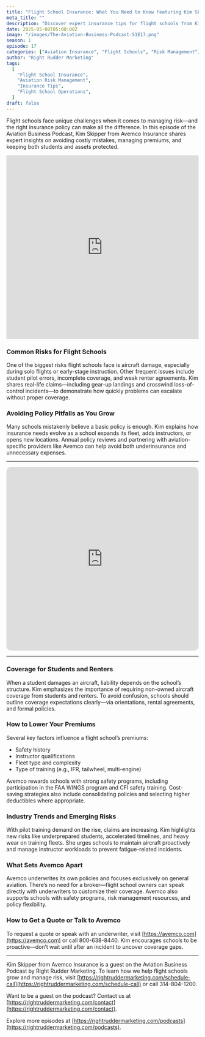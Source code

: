 ```yaml
---
title: "Flight School Insurance: What You Need to Know Featuring Kim Skipper from Avemco Insurance"
meta_title: ""
description: "Discover expert insurance tips for flight schools from Kim Skipper of Avemco. Learn how to manage risk, reduce premiums, and avoid costly policy mistakes with insights from the Aviation Business Podcast."
date: 2025-05-08T05:00:00Z
image: "/images/The-Aviation-Business-Podcast-S1E17.png"
season: 1
episode: 17
categories: ["Aviation Insurance", "Flight Schools", "Risk Management"]
author: "Right Rudder Marketing"
tags:
  [
    "Flight School Insurance",
    "Aviation Risk Management",
    "Insurance Tips",
    "Flight School Operations",
  ]
draft: false
---
```


Flight schools face unique challenges when it comes to managing risk—and the right insurance policy can make all the difference. In this episode of the Aviation Business Podcast, Kim Skipper from Avemco Insurance shares expert insights on avoiding costly mistakes, managing premiums, and keeping both students and assets protected.

<iframe width="100%" height="480" src="https://www.youtube.com/embed/lelvKTCLbt0?si=lN9S8gZaFQmHiNBU" title="YouTube video player" frameborder="0" allow="accelerometer; autoplay; clipboard-write; encrypted-media; gyroscope; picture-in-picture; web-share" referrerpolicy="strict-origin-when-cross-origin" allowfullscreen></iframe>

### Common Risks for Flight Schools

One of the biggest risks flight schools face is aircraft damage, especially during solo flights or early-stage instruction. Other frequent issues include student pilot errors, incomplete coverage, and weak renter agreements. Kim shares real-life claims—including gear-up landings and crosswind loss-of-control incidents—to demonstrate how quickly problems can escalate without proper coverage.

### Avoiding Policy Pitfalls as You Grow

Many schools mistakenly believe a basic policy is enough. Kim explains how insurance needs evolve as a school expands its fleet, adds instructors, or opens new locations. Annual policy reviews and partnering with aviation-specific providers like Avemco can help avoid both underinsurance and unnecessary expenses.

---

<iframe data-testid="embed-iframe" style="border-radius:12px" src="https://open.spotify.com/embed/episode/5GdbMNtRPks7L0XrxBE2mk/video?utm_source=generator" width="100%" height="480" frameBorder="0" allowfullscreen="" allow="autoplay; clipboard-write; encrypted-media; fullscreen; picture-in-picture" loading="lazy"></iframe>

---

### Coverage for Students and Renters

When a student damages an aircraft, liability depends on the school’s structure. Kim emphasizes the importance of requiring non-owned aircraft coverage from students and renters. To avoid confusion, schools should outline coverage expectations clearly—via orientations, rental agreements, and formal policies.

### How to Lower Your Premiums

Several key factors influence a flight school’s premiums:

- Safety history
- Instructor qualifications
- Fleet type and complexity
- Type of training (e.g., IFR, tailwheel, multi-engine)

Avemco rewards schools with strong safety programs, including participation in the FAA WINGS program and CFI safety training. Cost-saving strategies also include consolidating policies and selecting higher deductibles where appropriate.

### Industry Trends and Emerging Risks

With pilot training demand on the rise, claims are increasing. Kim highlights new risks like underprepared students, accelerated timelines, and heavy wear on training fleets. She urges schools to maintain aircraft proactively and manage instructor workloads to prevent fatigue-related incidents.

### What Sets Avemco Apart

Avemco underwrites its own policies and focuses exclusively on general aviation. There’s no need for a broker—flight school owners can speak directly with underwriters to customize their coverage. Avemco also supports schools with safety programs, risk management resources, and policy flexibility.

### How to Get a Quote or Talk to Avemco

To request a quote or speak with an underwriter, visit [https://avemco.com](https://avemco.com) or call 800-638-8440. Kim encourages schools to be proactive—don’t wait until after an incident to uncover coverage gaps.

---

Kim Skipper from Avemco Insurance is a guest on the Aviation Business Podcast by Right Rudder Marketing. To learn how we help flight schools grow and manage risk, visit [https://rightruddermarketing.com/schedule-call](https://rightruddermarketing.com/schedule-call) or call 314-804-1200.

Want to be a guest on the podcast? Contact us at [https://rightruddermarketing.com/contact](https://rightruddermarketing.com/contact).

Explore more episodes at [https://rightruddermarketing.com/podcasts](https://rightruddermarketing.com/podcasts).
